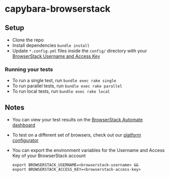 # capybara-browserstack

## Setup
* Clone the repo
* Install dependencies `bundle install`
* Update `*.config.yml` files inside the `config/` directory with your [BrowserStack Username and Access Key](https://www.browserstack.com/accounts/settings)

### Running your tests
* To run a single test, run `bundle exec rake single`
* To run parallel tests, run `bundle exec rake parallel`
* To run local tests, run `bundle exec rake local`

## Notes
* You can view your test results on the [BrowserStack Automate dashboard](https://www.browserstack.com/automate)
* To test on a different set of browsers, check out our [platform configurator](https://www.browserstack.com/automate/ruby#setting-os-and-browser)
* You can export the environment variables for the Username and Access Key of your BrowserStack account

  ```
  export BROWSERSTACK_USERNAME=<browserstack-username> &&
  export BROWSERSTACK_ACCESS_KEY=<browserstack-access-key>
  ```
